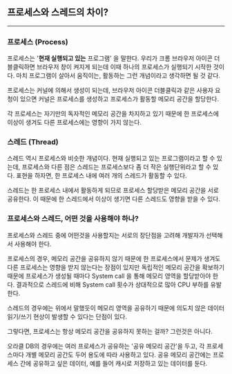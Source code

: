 

## **프로세스와 스레드의 차이?**

----

### **프로세스 (Process)**

프로세스는 '**현재 실행되고 있는** 프로그램' 을 말한다. 우리가 크롬 브라우저 아이콘 더블클릭하면 브라우저 창이 켜지게 되는데 이때 하나의 프로세스가 실행되기 시작한 것이다. 마치 프로그램이 살아서 움직이는, 활동하는 그런 개념이라고 생각하면 될 것 같다.

프로세스는 커널에 의해서 생성이 되는데, 브라우저 아이콘 더블클릭과 같은 사용자 요청이 있으면 커널은 프로세스를 생성하고 프로세스가 활동할 메모리 공간을 할당한다. 

각 프로세스는 자기만의 독자적인 메모리 공간을 차지하고 있기 때문에 한 프로세스에 이상이 생겨도 다른 프로세스에는 영향이 가지 않는다.

### **스레드 (Thread)**

스레드 역시 프로세스와 비슷한 개념이다. 현재 실행되고 있는 프로그램이라고 할 수 있는데, 프로세스와 다른 점은 스레드는 프로세스보다 좀 더 작은 실행단위라고 할 수 있다. 표현을 하자면, 한 프로세스 내에 여러 개의 스레드가 활동할 수 있다. 

스레드는 한 프로세스 내에서 활동하게 되므로 프로세스 할당받은 메모리 공간을 서로 공유한다. 이 때문에 한 스레드에서 이상이 생기면 다른 스레드도 영향을 받을 수 있다.

### **프로세스와 스레드, 어떤 것을 사용해야 하나?**

프로세스와 스레드 중에 어떤것을 사용할지는 서로의 장단점을 고려해 개발자가 선택해서 사용해야 한다.

프로세스의 경우, 메모리 공간을 공유하지 않기 때문에 한 프로세스에서 문제가 생겨도 다른 프로세스는 영향을 받지 않는다는 장점이 있지만 독립적인 메모리 공간을 확보하기 때문에 프로세스가 생성될 때마다 System call 을 통해 메모리 영역을 할당받아야 한다. 결과적으로  스레드에 비해 System call 횟수가 상대적으로 많아 CPU 부하를 유발한다.

스레드의 경우에는 위에서 말했듯이 메모리 영역을 공유하기 때문에 의도치 않은 데이터 읽기/쓰기 현상이 발생할 수 있다는 단점이 있다.

그렇다면, 프로세스는 항상 메모리 공간을 공유하지 못하는 걸까? 그런것은 아니다. 

오라클 DB의 경우에는  여러 프로세스가 공유하는 '공유 메모리 공간'을 두고, 각 프로세스마다 개별 메모리 공간도 두어 용도에 따라 사용하고 있다. 공유 메모리 공간에는 프로세스 간에 공유하고 싶은 데이터, 예를 들어 캐시로 저장하고 있는 데이터를 둔다.
